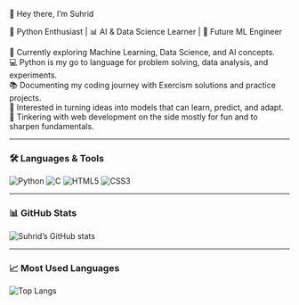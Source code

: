 👋 Hey there, I’m Suhrid

🐍 Python Enthusiast | 📊 AI & Data Science Learner | 🤖 Future ML Engineer  

🌱 Currently exploring Machine Learning, Data Science, and AI concepts.  
💻 Python is my go to language for problem solving, data analysis, and experiments.  
📚 Documenting my coding journey with Exercism solutions and practice projects.  
🚀 Interested in turning ideas into models that can learn, predict, and adapt.  
🔧 Tinkering with web development on the side mostly for fun and to sharpen fundamentals.  

---

### 🛠️ Languages & Tools
![Python](https://img.shields.io/badge/-Python-3776AB?logo=python&logoColor=white)
![C](https://img.shields.io/badge/-C-A8B9CC?logo=c&logoColor=black)
![HTML5](https://img.shields.io/badge/-HTML5-E34F26?logo=html5&logoColor=white)
![CSS3](https://img.shields.io/badge/-CSS3-1572B6?logo=css3&logoColor=white)


---

### 📊 GitHub Stats
![Suhrid’s GitHub stats](https://github-readme-stats.vercel.app/api?username=SuhridXSingh&show_icons=true&theme=radical)

---

### 📈 Most Used Languages
![Top Langs](https://github-readme-stats.vercel.app/api/top-langs/?username=SuhridXSingh&layout=compact&theme=radical)



<!--
**SuhridXSingh/SuhridXSingh** is a ✨ _special_ ✨ repository because its `README.md` (this file) appears on your GitHub profile.

Here are some ideas to get you started:

- 🔭 I’m currently working on ...
- 🌱 I’m currently learning ...
- 👯 I’m looking to collaborate on ...
- 🤔 I’m looking for help with ...
- 💬 Ask me about ...
- 📫 How to reach me: ...
- 😄 Pronouns: ...
- ⚡ Fun fact: ...
-->
